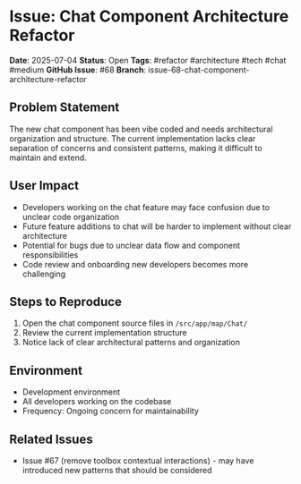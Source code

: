 # Issue: Chat Component Architecture Refactor

**Date**: 2025-07-04
**Status**: Open
**Tags**: #refactor #architecture #tech #chat #medium
**GitHub Issue**: #68
**Branch**: issue-68-chat-component-architecture-refactor

## Problem Statement
The new chat component has been vibe coded and needs architectural organization and structure. The current implementation lacks clear separation of concerns and consistent patterns, making it difficult to maintain and extend.

## User Impact
- Developers working on the chat feature may face confusion due to unclear code organization
- Future feature additions to chat will be harder to implement without clear architecture
- Potential for bugs due to unclear data flow and component responsibilities
- Code review and onboarding new developers becomes more challenging

## Steps to Reproduce
1. Open the chat component source files in `/src/app/map/Chat/`
2. Review the current implementation structure
3. Notice lack of clear architectural patterns and organization

## Environment
- Development environment
- All developers working on the codebase
- Frequency: Ongoing concern for maintainability

## Related Issues
- Issue #67 (remove toolbox contextual interactions) - may have introduced new patterns that should be considered